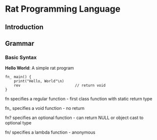 # Rat Programming Language

## Introduction

 

## Grammar


### Basic Syntax

**Hello World**: A simple rat program

    fn_ main() {
        print("Hello, World"\n)
        rev                         // return void
    }

fn specifies a regular function - first class function with static return type

fn_ specifies a void function - no return 

fn? specifies an optional function - can return NULL or object cast to optional type

fn/ specifies a lambda function - anonymous 
